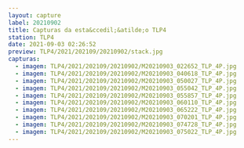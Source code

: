 ```yaml
---
layout: capture
label: 20210902
title: Capturas da esta&ccedil;&atilde;o TLP4
station: TLP4
date: 2021-09-03 02:26:52
preview: TLP4/2021/202109/20210902/stack.jpg
capturas:
  - imagem: TLP4/2021/202109/20210902/M20210903_022652_TLP_4P.jpg
  - imagem: TLP4/2021/202109/20210902/M20210903_040618_TLP_4P.jpg
  - imagem: TLP4/2021/202109/20210902/M20210903_050027_TLP_4P.jpg
  - imagem: TLP4/2021/202109/20210902/M20210903_055042_TLP_4P.jpg
  - imagem: TLP4/2021/202109/20210902/M20210903_055857_TLP_4P.jpg
  - imagem: TLP4/2021/202109/20210902/M20210903_060110_TLP_4P.jpg
  - imagem: TLP4/2021/202109/20210902/M20210903_065222_TLP_4P.jpg
  - imagem: TLP4/2021/202109/20210902/M20210903_070201_TLP_4P.jpg
  - imagem: TLP4/2021/202109/20210902/M20210903_074728_TLP_4P.jpg
  - imagem: TLP4/2021/202109/20210902/M20210903_075022_TLP_4P.jpg
---
```

